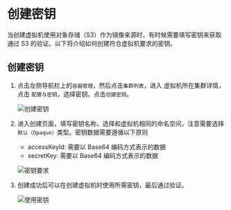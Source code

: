 # 创建密钥

当创建虚拟机使用对象存储（S3）作为镜像来源时，有时候需要填写密钥来获取通过 S3 的验证。以下将介绍如何创建符合虚拟机要求的密钥。

## 创建密钥

1. 点击左侧导航栏上的`容器管理`，然后点击`集群列表`，进入 虚拟机所在集群详情，点击 `配置与密钥`，选择密钥，点击`创建密钥`。

    ![创建密钥](https://docs.daocloud.io/daocloud-docs-images/docs/zh/docs/virtnest/images/secret01.png)

2. 进入创建页面，填写密钥名称，选择和虚拟机相同的命名空间，注意需要选择`默认（Opaque）`类型。密钥数据需要遵循以下原则
   
      - accessKeyId: 需要以 Base64 编码方式表示的数据
      - secretKey: 需要以 Base64 编码方式表示的数据

    ![密钥要求](https://docs.daocloud.io/daocloud-docs-images/docs/zh/docs/virtnest/images/secret02.png)

3. 创建成功后可以在创建虚拟机时使用所需密钥，最后通过验证。

    ![使用密钥](https://docs.daocloud.io/daocloud-docs-images/docs/zh/docs/virtnest/images/secret03.png)
